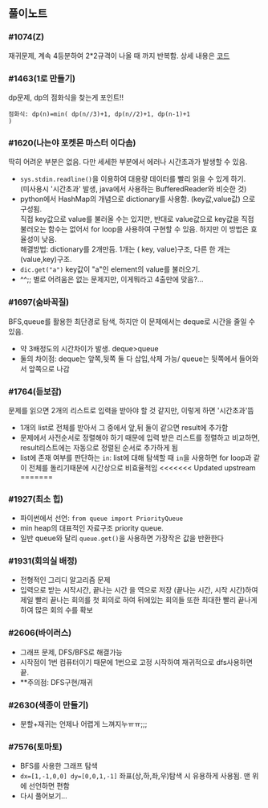 ## 풀이노트

### #1074(Z)
재귀문제, 계속 4등분하여 2*2규격이 나올 때 까지 반복함. 상세 내용은 [코드](./P1074.py "Z 파이썬풀이")

### #1463(1로 만들기)
dp문제, dp의 점화식을 찾는게 포인트!!

<code>점화식: dp(n)=min( dp(n//3)+1, dp(n//2)+1, dp(n-1)+1 )</code>


### #1620(나는야 포켓몬 마스터 이다솜)

  딱히 어려운 부분은 없음. 다만 세세한 부분에서 에러나 시간초과가 발생할 수 있음.
 
  - <code>sys.stdin.readline()</code>을 이용하여 대용량 데이터를 빨리 읽을 수 있게 하기. <br>
  (미사용시 '시간초과' 발생, java에서 사용하는 BufferedReader와 비슷한 것)
  - python에서 HashMap의 개념으로 dictionary를 사용함. (key값,value값) 으로 구성됨. <br>
  직접 key값으로 value를 불러올 수는 있지만, 반대로 value값으로 key값을 직접 불러오는 함수는 없어서 for loop을 사용하여 구현할 수 있음.
  하지만 이 방법은 효율성이 낮음. <br>
  해결방법: dictionary를 2개만듬. 1개는 ( key, value)구조, 다른 한 개는 (value,key)구조.
  - <code>dic.get("a")</code> key값이 "a"인 element의 value를 불러오기.
  - ^^;; 별로 어려움은 없는 문제지만, 이게뭐라고 4출만에 맞음?...
  
### #1697(숨바꼭질)
BFS,queue를 활용한 최단경로 탐색, 하지만 이 문제에서는 deque로 시간을 줄일 수 있음.<br>
  - 약 3배정도의 시간차이가 발생. deque>queue
  - 둘의 차이점: deque는 앞쪽,뒷쪽 둘 다 삽입,삭제 가능/ queue는 뒷쪽에서 들어와서 앞쪽으로 나감

### #1764(듣보잡)
문제를 읽으면 2개의 리스트로 입력을 받아야 할 것 같지만, 이렇게 하면 '시간초과'뜸
  - 1개의 list로 전체를 받아서 그 중에서 앞,뒤 둘이 같으면 result에 추가함
  - 문제에서 사전순서로 정렬해야 하기 때문에 입력 받은 리스트를 정렬하고 비교하면, result리스트에는 자동으로 정렬된 순서로 추가하게 됨
  - list에 존재 여부를 판단하는 <code>in</code>: list에 대해 탐색할 때 <code>in</code>을 사용하면 for loop과 같이 전체를 돌리기때문에 시간상으로 비효율적임
<<<<<<< Updated upstream
=======
  
### #1927(최소 힙)
  - 파이썬에서 선언: <code>from queue import PriorityQueue</code> <br>
  - min heap의 대표적인 자료구조 priority queue.<br>
  - 일반 queue와 달리 <code>queue.get()</code>을 사용하면 가장작은 값을 반환한다
  
### #1931(회의실 배정)
  - 전형적인 그리디 알고리즘 문제
  - 입력으로 받는 시작시간, 끝나는 시간 을 역으로 저장 (끝나는 시간, 시작 시간)하여 제일 빨리 끝나는 회의를 첫 회의로 하여 뒤에있는 회의들 또한 최대한 빨리 끝나게 하여 많은 회의 수를 확보

### #2606(바이러스)
  - 그래프 문제, DFS/BFS로 해결가능
  - 시작점이 1번 컴퓨터이기 때문에 1번으로 고정 시작하여 재귀적으로 dfs사용하면 끝.
  - **주의점: DFS구현/재귀
 
### #2630(색종이 만들기)
  - 분할+재귀는 언제나 어렵게 느껴지누ㅠㅠ;;;
  
### #7576(토마토)
  - BFS를 사용한 그래프 탐색
  - <code>dx=[1,-1,0,0] dy=[0,0,1,-1]</code> 좌표(상,하,좌,우)탐색 시 유용하게 사용됨. 맨 위에 선언하면 편함
  - 다시 풀어보기... 